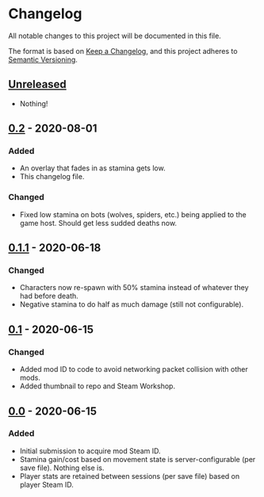 # Changelog

All notable changes to this project will be documented in this file.

The format is based on [Keep a Changelog](https://keepachangelog.com/en/1.0.0/),
and this project adheres to [Semantic Versioning](https://semver.org/spec/v2.0.0.html).


## [Unreleased]

- Nothing!

[Unreleased]: https://github.com//Stamina/compare/v0.2...HEAD


## [0.2] - 2020-08-01
### Added

- An overlay that fades in as stamina gets low.
- This changelog file.

### Changed

- Fixed low stamina on bots (wolves, spiders, etc.) being applied to the game host.
  Should get less sudded deaths now.

[0.2]: https://github.com/keyspace/Stamina/compare/v0.1.1...v0.2


## [0.1.1] - 2020-06-18
### Changed

- Characters now re-spawn with 50% stamina instead of whatever they had before death.
- Negative stamina to do half as much damage (still not configurable).

[0.1.1]: https://github.com/keyspace/Stamina/compare/v0.1...v0.1.1


## [0.1] - 2020-06-15
### Changed

- Added mod ID to code to avoid networking packet collision with other mods.
- Added thumbnail to repo and Steam Workshop.

[0.1]: https://github.com/keyspace/Stamina/compare/v0.0...v0.1


## [0.0] - 2020-06-15
### Added
- Initial submission to acquire mod Steam ID.
- Stamina gain/cost based on movement state is server-configurable (per save file).
  Nothing else is.
- Player stats are retained between sessions (per save file) based on player Steam ID.

[0.0]: https://github.com/keyspace/Stamina/releases/tag/v0.0

